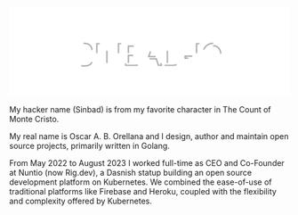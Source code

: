 ![SIBBAD-IO](header.svg)

My hacker name (Sinbad) is from my favorite character in The Count of Monte Cristo. 

My real name is Oscar A. B. Orellana and I design, author and maintain open source projects, primarily written in Golang.

From May 2022 to August 2023 I worked full-time as CEO and Co-Founder at Nuntio (now Rig.dev), a Dasnish statup building an open source development platform on Kubernetes. We combined the ease-of-use of traditional platforms like Firebase and Heroku, coupled with the flexibility and complexity offered by Kubernetes.

